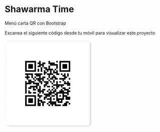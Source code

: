 # Shawarma Time
Menú carta QR con Bootstrap

Escanea el siguiente código desde tu móvil para visualizar este proyecto


![Shawarma Time](assets/qr.png)